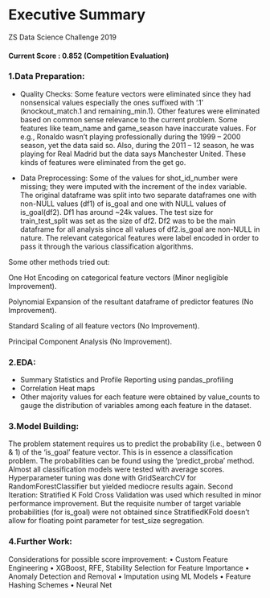 # Executive Summary

ZS Data Science Challenge 2019

#### Current Score : 0.852 (Competition Evaluation)

### 1.Data Preparation:

* Quality Checks: 
Some feature vectors were eliminated since they had nonsensical values especially the ones suffixed with ‘.1’ (knockout_match.1 and     remaining_min.1). Other features were eliminated based on common sense relevance to the current problem. Some features like team_name and game_season have inaccurate values. For e.g., Ronaldo wasn’t playing professionally during the 1999 – 2000 season, yet the data said so. Also, during the 2011 – 12 season, he was playing for Real Madrid but the data says Manchester United. These kinds of features were eliminated from the get go.

* Data Preprocessing: 
Some of the values for shot_id_number were missing; they were imputed with the increment of the index variable. The original dataframe was split into two separate dataframes one with non-NULL values (df1) of is_goal and one with NULL values of is_goal(df2). Df1 has around ~24k values. The test size for train_test_split was set as the size of df2. Df2 was to be the main dataframe for all analysis since all values of df2.is_goal are non-NULL in nature. The relevant categorical features were label encoded in order to pass it through the various classification algorithms. 

Some other methods tried out: 

One Hot Encoding on categorical feature vectors (Minor negligible Improvement).

Polynomial Expansion of the resultant dataframe of predictor features (No Improvement). 

Standard Scaling of all feature vectors (No Improvement). 

Principal Component Analysis (No Improvement).

### 2.EDA:

* Summary Statistics and Profile Reporting using pandas_profiling
* Correlation Heat maps
* Other majority values for each feature were obtained by value_counts to gauge the distribution of variables among each feature in the dataset.

### 3.Model Building:

The problem statement requires us to predict the probability (i.e., between 0 & 1) of the ‘is_goal’ feature vector. This is in essence a classification problem. The probabilities can be found using the ‘predict_proba’ method.
Almost all classification models were tested with average scores.
Hyperparameter tuning was done with GridSearchCV for RandomForestClassifier but yielded mediocre results again.
Second Iteration:
Stratified K Fold Cross Validation was used which resulted in minor performance improvement. But the requisite number of target variable probabilities (for is_goal) were not obtained since StratifiedKFold doesn’t allow for floating point parameter for test_size segregation.

### 4.Further Work:

Considerations for possible score improvement:
•	Custom Feature Engineering
•	XGBoost, RFE, Stability Selection for Feature Importance
•	Anomaly Detection and Removal
•	Imputation using ML Models
•	Feature Hashing Schemes
•	Neural Net
